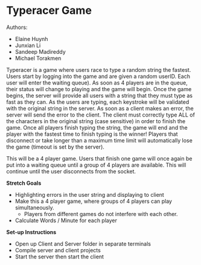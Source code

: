 # Typeracer Game

Authors: 
- Elaine Huynh
- Junxian Li
- Sandeep Madireddy
- Michael Torakmen

Typeracer is a game where users race to type a random string the fastest. Users start by logging into the game and are 
given a random userID. Each user will enter the waiting queue). As soon as 4 players are in the queue, their status will 
change to playing and the game will begin. Once the game begins, the server will provide all users with a string that 
they must type as fast as they can. As the users are typing, each keystroke will be validated with the original string 
in the server. As soon as a client makes an error, the server will send the error to the client. 
The client must correctly type ALL of the characters in the original string (case sensitive) in order to finish the 
game. Once all players finish typing the string, the game will end and the player with the fastest time to finish typing 
is the winner! Players that disconnect or take longer than a maximum time limit will automatically lose the game 
(timeout is set by the server).

This will be a 4 player game. Users that finish one game will once again be put into a waiting queue until a group of 4 
players are available. This will continue until the user disconnects from the socket.

**Stretch Goals**
- Highlighting errors in the user string and displaying to client 
- Make this a 4 player game, where groups of 4 players can play simultaneously. 
  - Players from different games do not interfere with each other.
- Calculate Words / Minute for each player

**Set-up Instructions**
- Open up Client and Server folder in separate terminals
- Compile server and client projects
- Start the server then start the client

